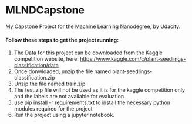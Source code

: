 # MLNDCapstone
My Capstone Project for the Machine Learning Nanodegree, by Udacity.
####  Follow these steps to get the project running: 

1) The Data for this project can be downloaded from the Kaggle competition website, here: https://www.kaggle.com/c/plant-seedlings-classification/data
2) Once donwloaded, unzip the file named plant-seedlings-classification.zip
3) Unzip the file named train.zip
4) The test.zip file will not be used as it is for the kaggle competition only and the labels are not available for evaluation 
5) use pip install -r requirements.txt to install the necessary python modules required for the project 
6) Run the project using a jupyter notebook. 

